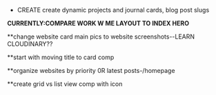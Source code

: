 - CREATE create dynamic projects and journal cards, blog post slugs

**CURRENTLY:COMPARE WORK W ME LAYOUT TO INDEX HERO**

\*\*change website card main pics to website screenshots--LEARN CLOUDINARY??

\*\*start with moving title to card comp

\*\*organize websites by priority 0R latest posts-/homepage

\*\*create grid vs list view comp with icon
